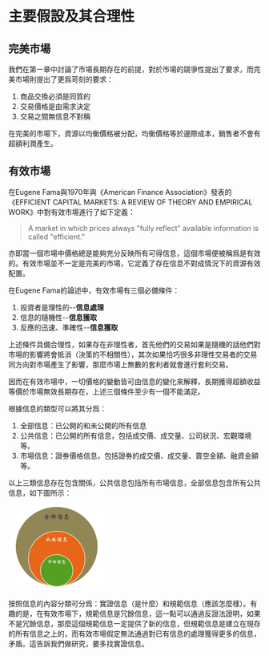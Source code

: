 # 主要假設及其合理性

## 完美市場
我們在第一章中討論了市場長期存在的前提，對於市場的競爭性提出了要求，而完美市場則提出了更爲苛刻的要求：

1. 商品交換必須是同質的
2. 交易價格是由需求決定
3. 交易之間無信息不對稱

在完美的市場下，資源以均衡價格被分配，均衡價格等於邊際成本，銷售者不會有超額利潤產生。

## 有效市場

在Eugene Fama與1970年與《American Finance Association》發表的《EFFICIENT CAPITAL MARKETS: A REVIEW OF THEORY AND EMPIRICAL WORK》中對有效市場進行了如下定義：

> A market in which prices always "fully reflect" available information is called "efficient."

亦即當一個市場中價格總是能夠充分反映所有可得信息，這個市場便被稱爲是有效的。有效市場並不一定是完美的市場，它定義了存在信息不對成情況下的資源有效配置。

在Eugene Fama的論述中，有效市場有三個必備條件：
1. 投資者是理性的--**信息處理**
2. 信息的隨機性--**信息獲取**
3. 反應的迅速、準確性--**信息獲取**

上述條件具備合理性，如果存在非理性者，首先他們的交易如果是隨機的話他們對市場的影響將會抵消（決策的不相關性），其次如果恰巧很多非理性交易者的交易同方向對市場產生了影響，那麼市場上無數的套利者就會進行套利交易。

因而在有效市場中，一切價格的變動皆可由信息的變化來解釋，長期獲得超額收益等價於市場無效長期存在，上述三個條件至少有一個不能滿足。

根據信息的類型可以將其分爲：

1. 全部信息：已公開的和未公開的所有信息
2. 公共信息：已公開的所有信息，包括成交價、成交量、公司狀況、宏觀環境等。
3. 市場信息：證券價格信息，包括證券的成交價、成交量、賣空金額、融資金額等。

以上三類信息存在包含關係，公共信息包括所有市場信息，全部信息包含所有公共信息，如下圖所示：

![暫無說明](section2-1.png)

按照信息的內容分類可分爲：實證信息（是什麼）和規範信息（應該怎麼樣）。有趣的是，在有效市場下，規範信息是冗餘信息，這一點可以通過反證法證明，如果不是冗餘信息，那麼這個規範信息一定提供了新的信息，但規範信息是建立在現存的所有信息之上的，而有效市場假定無法通過對已有信息的處理獲得更多的信息，矛盾。這告訴我們做研究，要多找實證信息。

